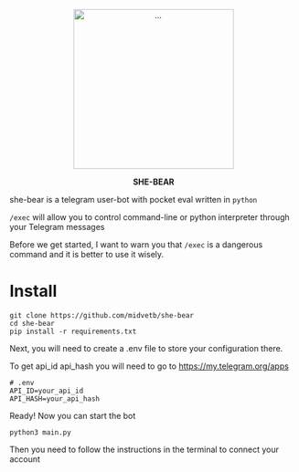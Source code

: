 <p align="center">
  <img width="280px" src="https://github.com/user-attachments/assets/6dbc2f08-494a-41e7-b1cf-ec8d91676402" alt="...">
</p>

<p align="center"><strong>SHE-BEAR</strong></p>

she-bear is a telegram user-bot with pocket eval written in `python`

`/exec` will allow you to control command-line or python interpreter through your Telegram messages

Before we get started, I want to warn you that `/exec` is a dangerous command and it is better to use it wisely.

# Install
```commandline
git clone https://github.com/midvetb/she-bear
cd she-bear
pip install -r requirements.txt
```

Next, you will need to create a .env file to store your configuration there.

To get api_id api_hash you will need to go to https://my.telegram.org/apps
```dotenv
# .env
API_ID=your_api_id
API_HASH=your_api_hash
```


Ready! Now you can start the bot

```commandline
python3 main.py
```


Then you need to follow the instructions in the terminal to connect your account


